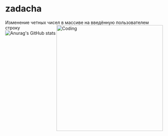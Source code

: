 # zadacha
Изменение четных чисел в массиве на введённую пользователем строку
<img align="right" alt="Coding" width="340" src="https://99px.ru/sstorage/86/2015/12/image_860712150028004908278.gif">
![Anurag's GitHub stats](https://github-readme-stats.vercel.app/api?username=AlexanderK011&theme=dark&show_icons=true)

